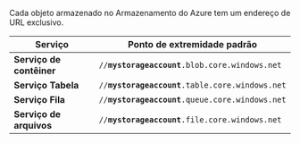 Cada objeto armazenado no Armazenamento do Azure tem um endereço de URL exclusivo.

|Serviço|Ponto de extremidade padrão|
|---|---|
|**Serviço de contêiner**|`//`**`mystorageaccount`**`.blob.core.windows.net`|
|**Serviço Tabela**|`//`**`mystorageaccount`**`.table.core.windows.net`|
|**Serviço Fila**|`//`**`mystorageaccount`**`.queue.core.windows.net`|
|**Serviço de arquivos**|`//`**`mystorageaccount`**`.file.core.windows.net`|

